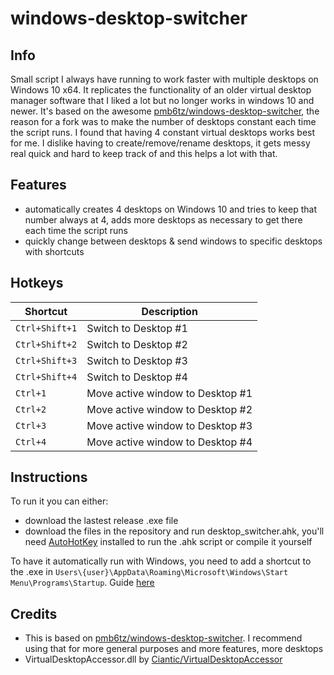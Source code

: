 # windows-desktop-switcher

## Info 
Small script I always have running to work faster with multiple desktops on Windows 10 x64. It replicates the functionality of an older virtual desktop manager software that I liked a lot but no longer works in windows 10 and newer. It's based on the awesome [pmb6tz/windows-desktop-switcher](https://github.com/pmb6tz/windows-desktop-switcher), the reason for a fork was to make the number of desktops constant each time the script runs. I found that having 4 constant virtual desktops works best for me. I dislike having to create/remove/rename desktops, it gets messy real quick and hard to keep track of and this helps a lot with that.

## Features
- automatically creates 4 desktops on Windows 10 and tries to keep that number always at 4, adds more desktops as necessary to get there each time the script runs
- quickly change between desktops & send windows to specific desktops with shortcuts 

## Hotkeys

| Shortcut      | Description |
| ----------- | ----------- |
| `Ctrl+Shift+1`      | Switch to Desktop #1       |
| `Ctrl+Shift+2`      | Switch to Desktop #2       |
| `Ctrl+Shift+3`      | Switch to Desktop #3       |
| `Ctrl+Shift+4`      | Switch to Desktop #4       |
| `Ctrl+1`      | Move active window to Desktop #1       |
| `Ctrl+2`      | Move active window to Desktop #2       |
| `Ctrl+3`      | Move active window to Desktop #3       |
| `Ctrl+4`      | Move active window to Desktop #4       |

## Instructions 
To run it you can either:
* download the lastest release .exe file
* download the files in the repository and run desktop_switcher.ahk, you'll need [AutoHotKey](https://www.autohotkey.com) installed to run the .ahk script or compile it yourself

To have it automatically run with Windows, you need to add a shortcut to the .exe in
`Users\{user}\AppData\Roaming\Microsoft\Windows\Start Menu\Programs\Startup`. Guide [here](https://support.microsoft.com/en-us/windows/add-an-app-to-run-automatically-at-startup-in-windows-10-150da165-dcd9-7230-517b-cf3c295d89dd)


## Credits
* This is based on [pmb6tz/windows-desktop-switcher](https://github.com/pmb6tz/windows-desktop-switcher). I recommend using that for more general purposes and more features, more desktops
* VirtualDesktopAccessor.dll by [Ciantic/VirtualDesktopAccessor](https://github.com/Ciantic/VirtualDesktopAccessor)
